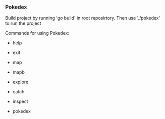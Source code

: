 ### Pokedex

Build project by running 'go build' in root reposirtory. Then use './pokedex' to run the project

Commands for using Pokedex:

- help

- exit

- map

- mapb

- explore

- catch

- inspect 

- pokedex